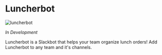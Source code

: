 # Luncherbot

![luncherbot](http://i.imgur.com/7eIWMmz.png)

*In Development*

Luncherbot is a Slackbot that helps your team organize lunch orders! Add Luncherbot to any team and it's channels. 
